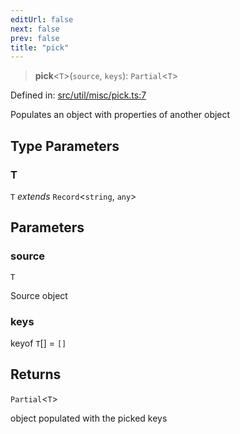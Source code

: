 ```yaml
---
editUrl: false
next: false
prev: false
title: "pick"
---
```


> **pick**\<`T`\>(`source`, `keys`): `Partial`\<`T`\>

Defined in: [src/util/misc/pick.ts:7](https://github.com/fabricjs/fabric.js/blob/977f797255d8c56b5b68360b0d45bed33697d2e8/src/util/misc/pick.ts#L7)

Populates an object with properties of another object

## Type Parameters

### T

`T` *extends* `Record`\<`string`, `any`\>

## Parameters

### source

`T`

Source object

### keys

keyof `T`[] = `[]`

## Returns

`Partial`\<`T`\>

object populated with the picked keys
